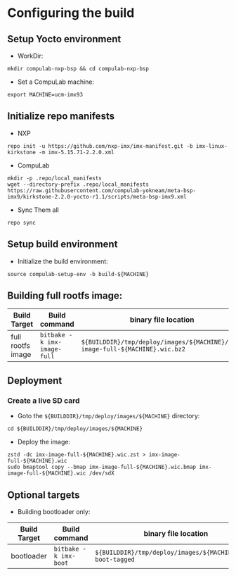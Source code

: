 # Configuring the build

## Setup Yocto environment

* WorkDir:
```
mkdir compulab-nxp-bsp && cd compulab-nxp-bsp
```
* Set a CompuLab machine:

```
export MACHINE=ucm-imx93
```

## Initialize repo manifests

* NXP
```
repo init -u https://github.com/nxp-imx/imx-manifest.git -b imx-linux-kirkstone -m imx-5.15.71-2.2.0.xml
```

* CompuLab
```
mkdir -p .repo/local_manifests
wget --directory-prefix .repo/local_manifests https://raw.githubusercontent.com/compulab-yokneam/meta-bsp-imx9/kirkstone-2.2.0-yocto-r1.1/scripts/meta-bsp-imx9.xml
```

* Sync Them all
```
repo sync
```
## Setup build environment

* Initialize the build environment:
```
source compulab-setup-env -b build-${MACHINE}
```

##  Building full rootfs image:

| Build Target | Build command | binary file location |
|---|---|---|
| full rootfs image |```bitbake -k imx-image-full```|```${BUILDDIR}/tmp/deploy/images/${MACHINE}/imx-image-full-${MACHINE}.wic.bz2```|


## Deployment
### Create a live SD card

* Goto the `${BUILDDIR}/tmp/deploy/images/${MACHINE}` directory:
```
cd ${BUILDDIR}/tmp/deploy/images/${MACHINE}
```

* Deploy the image:
```
zstd -dc imx-image-full-${MACHINE}.wic.zst > imx-image-full-${MACHINE}.wic
sudo bmaptool copy --bmap imx-image-full-${MACHINE}.wic.bmap imx-image-full-${MACHINE}.wic /dev/sdX
```

## Optional targets
* Building bootloader only:

| Build Target | Build command | binary file location |
|---|---|---|
| bootloader |```bitbake -k imx-boot```|```${BUILDDIR}/tmp/deploy/images/${MACHINE}/imx-boot-tagged```|
